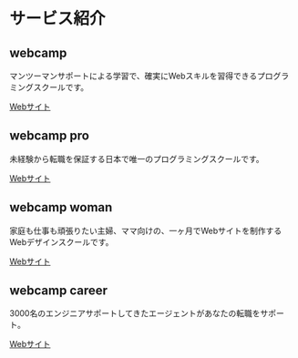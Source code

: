 <!DOCTYPE html>
<html lang="ja">

<head>
  <meta charset="UTF-8">
  <meta name="viewport" content="width=device-width, initial-scale=1.0">
  <link rel="stylesheet" href="style.css">
  <title>初めてのHTML</title>
</head>

<body>
<h1>サービス紹介</h1>

<h2>webcamp</h2>
<p>マンツーマンサポートによる学習で、確実にWebスキルを習得できるプログラミングスクールです。</p>
<a href="https://web-camp.online/lesson/curriculums/212/contents/1451">Webサイト</a>

<h2>webcamp pro</h2>
<p>未経験から転職を保証する日本で唯一のプログラミングスクールです。</p>
<a href="https://web-camp.online/lesson/curriculums/212/contents/1451">Webサイト</a>

<h2>webcamp woman</h2>
<p>家庭も仕事も頑張りたい主婦、ママ向けの、一ヶ月でWebサイトを制作するWebデザインスクールです。</p>
<a href="https://web-camp.online/lesson/curriculums/212/contents/1451">Webサイト</a>

<h2>webcamp career</h2>
<p>3000名のエンジニアサポートしてきたエージェントがあなたの転職をサポート。</p>
<a href="https://web-camp.online/lesson/curriculums/212/contents/1451">Webサイト</a>
</body>

</html>